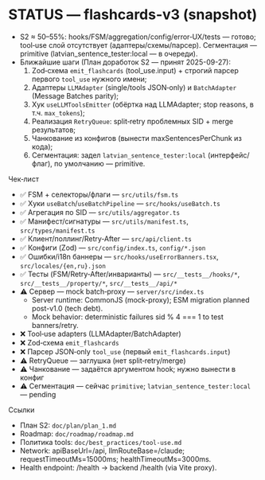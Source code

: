 # STATUS — flashcards-v3 (snapshot)

- S2 ≈ 50–55%: hooks/FSM/aggregation/config/error‑UX/tests — готово; tool‑use слой отсутствует
  (адаптеры/схемы/парсер). Сегментация — primitive (latvian_sentence_tester:local — в очереди).
- Ближайшие шаги (План доработок S2 — принят 2025-09-27):
  1. Zod‑схема `emit_flashcards` (tool_use.input) + строгий парсер первого `tool_use` нужного имени;
  2. Адаптеры `LLMAdapter` (single/tools JSON‑only) и `BatchAdapter` (Message Batches parity);
  3. Хук `useLLMToolsEmitter` (обёртка над LLMAdapter; stop reasons, в т.ч. `max_tokens`);
  4. Реализация `RetryQueue`: split‑retry проблемных SID + merge результатов;
  5. Чанкование из конфигов (вынести maxSentencesPerChunk из кода);
  6. Сегментация: задел `latvian_sentence_tester:local` (интерфейс/флаг), по умолчанию — primitive.

Чек‑лист

- ✅ FSM + селекторы/флаги — `src/utils/fsm.ts`
- ✅ Хуки `useBatch`/`useBatchPipeline` — `src/hooks/useBatch.ts`
- ✅ Агрегация по SID — `src/utils/aggregator.ts`
- ✅ Манифест/сигнатуры — `src/utils/manifest.ts`, `src/types/manifest.ts`
- ✅ Клиент/поллинг/Retry‑After — `src/api/client.ts`
- ✅ Конфиги (Zod) — `src/config/index.ts`, `config/*.json`
- ✅ Ошибки/i18n баннеры — `src/hooks/useErrorBanners.tsx`, `src/locales/{en,ru}.json`
- ✅ Тесты (FSM/Retry‑After/инварианты) — `src/__tests__/hooks/*`, `src/__tests__/property/*`,
  `src/__tests__/api/*`
- ⚠️ Сервер — mock batch‑proxy — `server/src/index.ts`
  - Server runtime: CommonJS (mock-proxy); ESM migration planned post-v1.0 (tech debt).
  - Mock behavior: deterministic failures sid % 4 === 1 to test banners/retry.
- ❌ Tool‑use adapters (LLMAdapter/BatchAdapter)
- ❌ Zod‑схема `emit_flashcards`
- ❌ Парсер JSON‑only `tool_use` (первый `emit_flashcards.input`)
- ⚠️ RetryQueue — заглушка (нет split‑retry/merge)
- ⚠️ Чанкование — задаётся аргументом hook; нужно вынести в конфиг
- ⚠️ Сегментация — сейчас `primitive`; `latvian_sentence_tester:local` — pending

Ссылки

- План S2: `doc/plan/plan_1.md`
- Roadmap: `doc/roadmap/roadmap.md`
- Политика tools: `doc/best_practices/tool-use.md`
- Network: apiBaseUrl=/api, llmRouteBase=/claude; requestTimeoutMs=15000ms; healthTimeoutMs=3000ms.
- Health endpoint: <apiBaseUrl>/health → backend /health (via Vite proxy).
